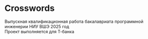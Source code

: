 # Crosswords
Выпускная квалификационная работа бакалавриата программной инженерии НИУ ВШЭ 2025 год
<br>Проект выполняется для Т-банка
